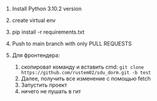 1) Install Python 3.10.2 version

2) create virtual env

3) pip install -r requirements.txt

4) Push to main branch with only PULL REQUESTS

5) Для фронтендера:
      1) скопироват команду и вставить cmd:
      ``
         git clone https://github.com/rustem02/sdu_dorm.git -b test
      ``
      2) Далее, получить все изменение с помощью fetch
      3) Запустить проект
      4) ничего не пушать в гит
